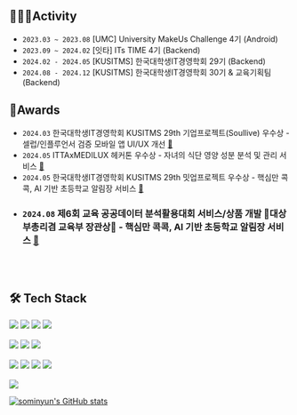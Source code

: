 ## 🤸🏻‍♀️Activity
- `2023.03 ~ 2023.08` [UMC] University MakeUs Challenge 4기 (Android)
- `2023.09 ~ 2024.02` [잇타] ITs TIME 4기 (Backend)
- `2024.02 - 2024.05` [KUSITMS] 한국대학생IT경영학회 29기 (Backend)
- `2024.08 - 2024.12` [KUSITMS] 한국대학생IT경영학회 30기 & 교육기획팀 (Backend)


## 🥇Awards
- `2024.03` 한국대학생IT경영학회 KUSITMS 29th 기업프로젝트(Soullive) 우수상 - 셀럽/인플루언서 검증 모바일 앱 UI/UX 개선  [🔗](https://github.com/soulive-A/Backend)
- `2024.05` ITTAxMEDILUX 헤커톤 우수상 - 자녀의 식단 영양 성분 분석 및 관리 서비스 [🔗](https://github.com/ITTAxMED-Hackathon-Team3/BE)
- `2024.05` 한국대학생IT경영학회 KUSITMS 29th 밋업프로젝트 우수상 - 핵심만 콕콕, AI 기반 초등학교 알림장 서비스 [🔗](https://github.com/Kusitms-29th-ASAP/Backend)
- ### `2024.08` 제6회 교육 공공데이터 분석활용대회 서비스/상품 개발 🥇대상 부총리겸 교육부 장관상🥇 - 핵심만 콕콕, AI 기반 초등학교 알림장 서비스 [🔗](https://github.com/Kusitms-29th-ASAP/Backend)
<br></br>

  

## 🛠 Tech Stack
<img src="https://img.shields.io/badge/C-A8B9CC?style=for-the-badge&logo=C&logoColor=white"> <img src="https://img.shields.io/badge/PYTHON-3776AB?style=for-the-badge&logo=Python&logoColor=white"> <img src="https://img.shields.io/badge/JAVA-F7DF1E?style=for-the-badge&logo=java&logoColor=white"> <img src="https://img.shields.io/badge/KOTLIN-7F52FF?style=for-the-badge&logo=kotlin&logoColor=white"> 
<br></br>
<img src="https://img.shields.io/badge/HTML5-e34f26?style=for-the-badge&logo=html5&logoColor=white"> <img src="https://img.shields.io/badge/JavaScript-f7df1e?style=for-the-badge&logo=javascript&logoColor=white">
<img src="https://img.shields.io/badge/CSS-1572B6?style=for-the-badge&logo=CSS3&logoColor=white"> 
<br></br>
<img src="https://img.shields.io/badge/SpringBoot-6DB33F?style=for-the-badge&logo=SpringBoot&logoColor=white"/>
<img src="https://img.shields.io/badge/AWS-232F3E?style=for-the-badge&logo=amazonaws&logoColor=white"/>
<img src="https://img.shields.io/badge/Docker-2496ED?style=for-the-badge&logo=Docker&logoColor=white"/>
<img src="https://img.shields.io/badge/MySQL-4479A1?style=for-the-badge&logo=MySQL&logoColor=white"/>
<br></br>
<img src="https://img.shields.io/badge/Flutter-02569B?style=flat-square&logo=flutter&logoColor=white"/>

<!-- ![header](https://capsule-render.vercel.app/api?type=waving&color=2559ed&height=300&section=header&text=Somin%20Yun&fontSize=90&fontColor=9df8f1) -->

[![sominyun's GitHub stats](https://github-readme-stats.vercel.app/api?username=sominyun&show_icons=true&theme=aqua&count_private=true)](https://github.com/anuraghazra/github-readme-stats)

<!--
**sominyun/sominyun** is a ✨ _special_ ✨ repository because its `README.md` (this file) appears on your GitHub profile.

Here are some ideas to get you started:

- 🔭 I’m currently working on ...
- 🌱 I’m currently learning ...
- 👯 I’m looking to collaborate on ...
- 🤔 I’m looking for help with ...
- 💬 Ask me about ...
- 📫 How to reach me: ...
- 😄 Pronouns: ...
- ⚡ Fun fact: ...
-->
